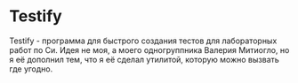 # Testify
Testify - программа для быстрого создания тестов для лабораторных работ по Си.
Идея не моя, а моего одногруппника Валерия Митиогло, но я её дополнил тем, что я её сделал утилитой, которую можно вызвать где угодно.
